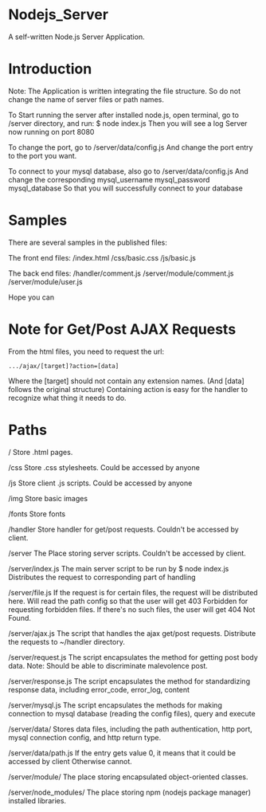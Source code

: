 # Nodejs_Server

A self-written Node.js Server Application. 

# Introduction

Note: The Application is written integrating the file structure. So do not change the name of server files or path names.

To Start running the server after installed node.js, open terminal, go to /server directory, and run:
    $ node index.js
Then you will see a log
    Server now running on port 8080

To change the port, go to /server/data/config.js
And change the port entry to the port you want.

To connect to your mysql database, also go to /server/data/config.js
And change the corresponding
    mysql_username
    mysql_password
    mysql_database
So that you will successfully connect to your database

# Samples

There are several samples in the published files:

The front end files: 
    /index.html
    /css/basic.css
    /js/basic.js

The back end files:
    /handler/comment.js
    /server/module/comment.js
    /server/module/user.js
    
Hope you can 

# Note for Get/Post AJAX Requests

From the html files, you need to request the url: 

    .../ajax/[target]?action=[data]

Where the [target] should not contain any extension names. (And [data] follows the original structure)
Containing action is easy for the handler to recognize what thing it needs to do.

# Paths

/
Store .html pages.

/css
Store .css stylesheets. Could be accessed by anyone

/js
Store client .js scripts. Could be accessed by anyone

/img
Store basic images

/fonts
Store fonts

/handler
Store handler for get/post requests. Couldn't be accessed by client. 

/server
The Place storing server scripts. Couldn't be accessed by client.

/server/index.js
The main server script to be run by 
  $ node index.js
Distributes the request to corresponding part of handling

/server/file.js
If the request is for certain files, the request will be distributed here. 
Will read the path config so that the user will get 403 Forbidden for requesting forbidden files. 
If there's no such files, the user will get 404 Not Found. 

/server/ajax.js
The script that handles the ajax get/post requests. Distribute the requests to ~/handler directory. 

/server/request.js
The script encapsulates the method for getting post body data. 
Note: Should be able to discriminate malevolence post.

/server/response.js
The script encapsulates the method for standardizing response data, including error_code, error_log, content

/server/mysql.js
The script encapsulates the methods for making connection to mysql database (reading the config files), 
query and execute

/server/data/
Stores data files, including the path authentication, http port, mysql connection config, and http return type. 

/server/data/path.js
If the entry gets value 0, it means that it could be accessed by client
Otherwise cannot.

/server/module/
The place storing encapsulated object-oriented classes. 

/server/node_modules/
The place storing npm (nodejs package manager) installed libraries.
